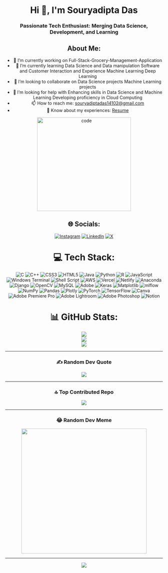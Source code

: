 <div class="container" style="text-align: center;">
  <div class="content">
    <h1 align="center">Hi 👋, I'm Souryadipta Das</h1>
    <h3 align="center">Passionate Tech Enthusiast: Merging Data Science, Development, and Learning</h3>
    <div id="about">
      <h2>About Me:</h2>
      <ul>
        <li>🔭 I’m currently working on Full-Stack-Grocery-Management-Application</li>
        <li>🌱 I’m currently learning Data Science and Data manipulation Software and Customer Interaction and Experience Machine Learning Deep Learning</li>
        <li>👯 I’m looking to collaborate on Data Science projects Machine Learning projects</li>
        <li>🤝 I’m looking for help with Enhancing skills in Data Science and Machine Learning Developing proficiency in Cloud Computing</li>
        <li>📫 How to reach me: <a href="mailto:souryadiptadas14102@gmail.com">souryadiptadas14102@gmail.com</a></li>
        <li>📄 Know about my experiences: <a href="https://drive.google.com/file/d/1nMNafV3OlNq7MsTEp-O9GPK6T-5co0s7/view?usp=sharing" target="_blank">Resume</a></li>
      </ul>
    </div>
  </div>
  <div>
<div>
<div align="center">
    <img align="center" alt="code" width="300" src="https://camo.githubusercontent.com/9792d43627b178fd4a45bcabb3647d7b34a62d64baf96a19abf6ea19d5cea8dd/68747470733a2f2f63646e2e6472696262626c652e636f6d2f75736572732f313138373833362f73637265656e73686f74732f363533393432392f70726f6772616d65722e676966">
</div>

<div align="center">



## 🌐 Socials:

[![Instagram](https://img.shields.io/badge/Instagram-%23E4405F.svg?logo=Instagram&logoColor=white)](https://instagram.com/dipto._.exe_) [![LinkedIn](https://img.shields.io/badge/LinkedIn-%230077B5.svg?logo=linkedin&logoColor=white)](https://linkedin.com/in/souryadipta-das-69667120a) [![X](https://img.shields.io/badge/X-black.svg?logo=X&logoColor=white)](https://x.com/Souryadipta_SiD) 

# 💻 Tech Stack:

![C](https://img.shields.io/badge/c-%2300599C.svg?style=for-the-badge&logo=c&logoColor=white) ![C++](https://img.shields.io/badge/c++-%2300599C.svg?style=for-the-badge&logo=c%2B%2B&logoColor=white) ![CSS3](https://img.shields.io/badge/css3-%231572B6.svg?style=for-the-badge&logo=css3&logoColor=white) ![HTML5](https://img.shields.io/badge/html5-%23E34F26.svg?style=for-the-badge&logo=html5&logoColor=white) ![Java](https://img.shields.io/badge/java-%23ED8B00.svg?style=for-the-badge&logo=openjdk&logoColor=white) ![Python](https://img.shields.io/badge/python-3670A0?style=for-the-badge&logo=python&logoColor=ffdd54) ![R](https://img.shields.io/badge/r-%23276DC3.svg?style=for-the-badge&logo=r&logoColor=white) ![JavaScript](https://img.shields.io/badge/javascript-%23323330.svg?style=for-the-badge&logo=javascript&logoColor=%23F7DF1E) ![Windows Terminal](https://img.shields.io/badge/Windows%20Terminal-%234D4D4D.svg?style=for-the-badge&logo=windows-terminal&logoColor=white) ![Shell Script](https://img.shields.io/badge/shell_script-%23121011.svg?style=for-the-badge&logo=gnu-bash&logoColor=white) ![AWS](https://img.shields.io/badge/AWS-%23FF9900.svg?style=for-the-badge&logo=amazon-aws&logoColor=white) ![Vercel](https://img.shields.io/badge/vercel-%23000000.svg?style=for-the-badge&logo=vercel&logoColor=white) ![Netlify](https://img.shields.io/badge/netlify-%23000000.svg?style=for-the-badge&logo=netlify&logoColor=#00C7B7) ![Anaconda](https://img.shields.io/badge/Anaconda-%2344A833.svg?style=for-the-badge&logo=anaconda&logoColor=white) ![Django](https://img.shields.io/badge/django-%23092E20.svg?style=for-the-badge&logo=django&logoColor=white) ![OpenCV](https://img.shields.io/badge/opencv-%23white.svg?style=for-the-badge&logo=opencv&logoColor=white) ![MySQL](https://img.shields.io/badge/mysql-%2300000f.svg?style=for-the-badge&logo=mysql&logoColor=white) ![Adobe](https://img.shields.io/badge/adobe-%23FF0000.svg?style=for-the-badge&logo=adobe&logoColor=white) ![Keras](https://img.shields.io/badge/Keras-%23D00000.svg?style=for-the-badge&logo=Keras&logoColor=white) ![Matplotlib](https://img.shields.io/badge/Matplotlib-%23ffffff.svg?style=for-the-badge&logo=Matplotlib&logoColor=black) ![mlflow](https://img.shields.io/badge/mlflow-%23d9ead3.svg?style=for-the-badge&logo=numpy&logoColor=blue) ![NumPy](https://img.shields.io/badge/numpy-%23013243.svg?style=for-the-badge&logo=numpy&logoColor=white) ![Pandas](https://img.shields.io/badge/pandas-%23150458.svg?style=for-the-badge&logo=pandas&logoColor=white) ![Plotly](https://img.shields.io/badge/Plotly-%233F4F75.svg?style=for-the-badge&logo=plotly&logoColor=white) ![PyTorch](https://img.shields.io/badge/PyTorch-%23EE4C2C.svg?style=for-the-badge&logo=PyTorch&logoColor=white) ![TensorFlow](https://img.shields.io/badge/TensorFlow-%23FF6F00.svg?style=for-the-badge&logo=TensorFlow&logoColor=white) ![Canva](https://img.shields.io/badge/Canva-%2300C4CC.svg?style=for-the-badge&logo=Canva&logoColor=white) ![Adobe Premiere Pro](https://img.shields.io/badge/Adobe%20Premiere%20Pro-9999FF.svg?style=for-the-badge&logo=Adobe%20Premiere%20Pro&logoColor=white) ![Adobe Lightroom](https://img.shields.io/badge/Adobe%20Lightroom-31A8FF.svg?style=for-the-badge&logo=Adobe%20Lightroom&logoColor=white) ![Adobe Photoshop](https://img.shields.io/badge/adobe%20photoshop-%2331A8FF.svg?style=for-the-badge&logo=adobe%20photoshop&logoColor=white) ![Notion](https://img.shields.io/badge/Notion-%23000000.svg?style=for-the-badge&logo=notion&logoColor=white)

# 📊 GitHub Stats:

![](https://github-readme-stats.vercel.app/api/top-langs/?username=SyndicateSiD&theme=dark&hide_border=true&include_all_commits=false&count_private=false&layout=compact)<br/>
![](https://github-readme-stats.vercel.app/api?username=SyndicateSiD&theme=dark&hide_border=true&include_all_commits=false&count_private=false)<br/>
![](https://github-readme-streak-stats.herokuapp.com/?user=SyndicateSiD&theme=dark&hide_border=true)<br/>

---
### ✍️ Random Dev Quote

![](https://quotes-github-readme.vercel.app/api?type=horizontal&theme=light)

---

### 🔝 Top Contributed Repo

![](https://github-contributor-stats.vercel.app/api?username=SyndicateSiD&limit=5&theme=tokyonight&combine_all_yearly_contributions=true)

---

### 😂 Random Dev Meme

<img src='https://randommeme-five.vercel.app/' style="height: 400px;"/>

---
[![](https://visitcount.itsvg.in/api?id=SyndicateSiD&icon=1&color=11)](https://visitcount.itsvg.in)
</div>

